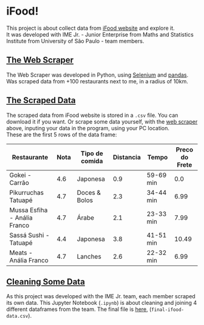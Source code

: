 # iFood!
This project is about collect data from [iFood website](https://www.ifood.com.br/lista-restaurantes) and explore it.   
It was developed with IME Jr. - Junior Enterprise from Maths and Statistics Institute from University of São Paulo - team members.

## [The Web Scraper](https://github.com/KenzoBH/Web-Scraping-and-EDA-iFood/blob/main/web-scraper-ifood.py)
The Web Scraper was developed in Python, using [Selenium](https://www.selenium.dev/) and [pandas](https://pandas.pydata.org/pandas-docs/stable/index.html).   
Was scraped data from +100 restaurants next to me, in a radius of 10km.    

## [The Scraped Data](https://github.com/KenzoBH/Web-Scraping-and-EDA-iFood/blob/main/scraped-data.csv)
The scraped data from iFood website is stored in a `.csv` file. You can download it if you want. Or scrape some data yourself, with the [web scraper](https://github.com/KenzoBH/Web-Scraping-and-EDA-iFood/blob/main/web-scraper-ifood.py) above, inputing your data in the program, using your PC location.   
These are the first 5 rows of the data frame:

| Restaurante | Nota | Tipo de comida | Distancia | Tempo | Preco do Frete |
| ----------- | ---- | -------------- | --------- | ----- | -------------- |
|Gokei - Carrão|4.6|Japonesa|0.9|59-69 min|0.0|
|Pikurruchas Tatuapé|4.7|Doces & Bolos|2.3|34-44 min|6.99|
|Mussa Esfiha - Anália Franco|4.7|Árabe|2.1|23-33 min|7.99|
|Sassá Sushi - Tatuapé|4.4|Japonesa|3.8|41-51 min|10.49|
|Meats - Anália Franco|4.7|Lanches|2.6|22-32 min|6.99|

## [Cleaning Some Data](https://github.com/KenzoBH/Web-Scraping-and-EDA-iFood/blob/main/cleaning-data.ipynb)
As this project was developed with the IME Jr. team, each member scraped its own data. This Jupyter Notebook (`.ipynb`) is about cleaning and joining 4 different dataframes from the team. The final file is [here](https://github.com/KenzoBH/Web-Scraping-and-EDA-iFood/blob/main/final-ifood-data.csv), (`final-ifood-data.csv`).
